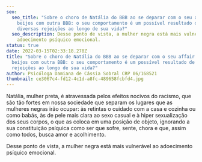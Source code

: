 ```yaml
---
seo:
  seo_title: "Sobre o choro de Natália do BBB ao se deparar com o seu affair aos
    beijos com outra BBB: o seu comportamento é um possível resultado de
    diversas rejeições ao longo de sua vida?"
  seo_description: Desse ponto de vista, a mulher negra está mais vulnerável ao
    adoecimento psíquico emocional.
status: true
date: 2022-03-15T02:33:18.278Z
title: "Sobre o choro de Natália do BBB ao se deparar com o seu affair aos
  beijos com outra BBB: o seu comportamento é um possível resultado de diversas
  rejeições ao longo de sua vida?"
author: Psicóloga Damiana de Cássia Sobral CRP 06/168521
thumbnail: ce3067c4-fd12-4c1d-a8fc-489658fcbfd4.jpg
---
```

Natália, mulher preta, é atravessada pelos efeitos nocivos do racismo, que são tão fortes em nossa sociedade que separam os lugares que as mulheres negras irão ocupar: às retintas o cuidado com a casa e cozinha ou como babás, às de pele mais clara ao sexo casual e à hiper sexualização dos seus corpos, o que as coloca em uma posição de objeto, ignorando a sua constituição psíquica como ser que sofre, sente, chora e que, assim como todos, busca amor e acolhimento. 

Desse ponto de vista, a mulher negra está mais vulnerável ao adoecimento psíquico emocional.